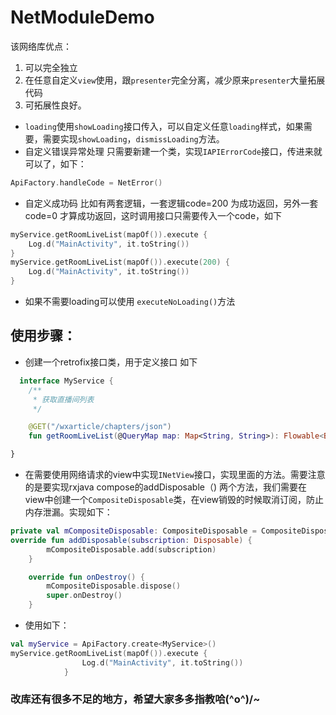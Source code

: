 # NetModuleDemo
该网络库优点：
1. 可以完全独立
2. 在任意自定义`view`使用，跟`presenter`完全分离，减少原来`presenter`大量拓展代码
3. 可拓展性良好。
* `loading`使用`showLoading`接口传入，可以自定义任意`loading`样式，如果需要，需要实现`showLoading`，`dismissLoading`方法。
* 自定义错误异常处理
只需要新建一个类，实现`IAPIErrorCode`接口，传进来就可以了，如下：
```kotlin
ApiFactory.handleCode = NetError()
```
* 自定义成功码
比如有两套逻辑，一套逻辑code=200 为成功返回，另外一套code=0 才算成功返回，这时调用接口只需要传入一个code，如下
```kotlin
myService.getRoomLiveList(mapOf()).execute {
    Log.d("MainActivity", it.toString())
}
myService.getRoomLiveList(mapOf()).execute(200) {
    Log.d("MainActivity", it.toString())
}
```
* 如果不需要loading可以使用 `executeNoLoading()`方法
## 使用步骤：
* 创建一个retrofix接口类，用于定义接口 如下
``` kotlin
  interface MyService {
    /**
     * 获取直播间列表
     */

    @GET("/wxarticle/chapters/json")
    fun getRoomLiveList(@QueryMap map: Map<String, String>): Flowable<BaseHttpBean<List<ResultBean>>>

}
```

* 在需要使用网络请求的view中实现`INetView`接口，实现里面的方法。需要注意的是要实现rxjava compose的addDisposable（)
两个方法，我们需要在view中创建一个`CompositeDisposable`类，在view销毁的时候取消订阅，防止内存泄漏。实现如下：
```kotlin
private val mCompositeDisposable: CompositeDisposable = CompositeDisposable()
override fun addDisposable(subscription: Disposable) {
        mCompositeDisposable.add(subscription)
    }

    override fun onDestroy() {
        mCompositeDisposable.dispose()
        super.onDestroy()
    }
```
* 使用如下：
```kotlin
val myService = ApiFactory.create<MyService>()
myService.getRoomLiveList(mapOf()).execute {
                Log.d("MainActivity", it.toString())
            }
```

### 改库还有很多不足的地方，希望大家多多指教哈\(^o^)/~
